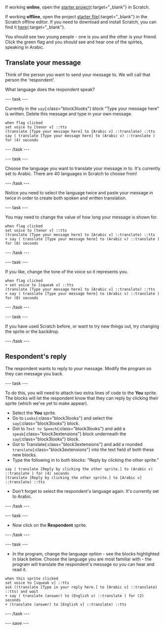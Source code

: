 If working **online**, open the [starter project](http://rpf.io/how-are-you-on){:target="_blank"} in Scratch.
 
If working **offline**, open the project [starter file](http://rpf.io/p/en/how-are-you-get){:target="_blank"} in the Scratch offline editor. If you need to download and install Scratch, you can find it [here](https://scratch.mit.edu/download){:target="_blank"}.

You should see two young people - one is you and the other is your friend. Click the green flag and you should see and hear one of the spirtes, speaking in Arabic.

## Translate your message

Think of the person you want to send your message to. We will call that person the 'respondent'. 

What language does the respondent speak?

--- task ---

Currently in the `say`{:class="block3looks"} block "Type your message here" is written. Delete this message and type in your own message.

```blocks3
when flag clicked
set voice to [tenor v] ::tts
(translate [Type your message here] to [Arabic v] ::translate) ::tts
say ( translate [Type your message here] to (Arabic v) ::translate ) for (4) seconds
```

--- /task ---

--- task ---

Choose the language you want to translate your message in to. It's currently set to Arabic.  There are 40 languages in Scratch to choose from!

--- /task ---

Notice you need to select the language twice and paste your message in twice in order to create both spoken and written translation.

--- task ---

You may need to change the value of how long your message is shown for.

```blocks3
when flag clicked
set voice to [tenor v] ::tts
(translate [Type your message here] to [Arabic v] ::translate) ::tts
+ say ( translate [Type your message here] to (Arabic v) ::translate ) for (8) seconds
```
--- /task ---

--- task ---

If you like, change the tone of the voice so it represents you.

```blocks3
when flag clicked
+ set voice to [squeak v] ::tts
(translate [Type your message here] to [Arabic v] ::translate) ::tts
+ say ( translate [Type your message here] to (Arabic v) ::translate ) for (8) seconds
```

--- /task ---

--- task ---

If you have used Scratch before, or want to try new things out, try changing the sprite or the backdrop.

--- /task ---

## Respondent's reply

The respondent wants to reply to your message. Modify the program so they can message you back.

--- task ---

To do this, you will need to attach two extra lines of code to the **You** sprite. The blocks will let the respondent know that they can reply by clicking their sprite (which we've yet to make appear). 

+ Select the **You** sprite.
+ Go to `Looks`{:class="block3looks"} and select the `say`{:class="block3looks"} block. 
+ Got to `Text to Speech`{:class="block3looks"} and add a `speak`{:class="block3extensions"} block underneath the `say`{:class="block3looks"} block. 
+ Got to Translate{:class="block3extensions"} and add a rounded `translate`{:class="block3extensions"} into the text field of both these new blocks. 
+ Type the following in to both blocks: "Reply by clicking the other sprite."

```blocks3
say ( translate [Reply by clicking the other sprite.] to (Arabic v) ::translate ) for (4) seconds
(translate [Reply by clicking the other sprite.] to [Arabic v] ::translate) ::tts
```

+ Don't forget to select the respondent's language again. It's currently set to Arabic.

--- /task ---

--- task ---

+ Now click on the **Respondent** sprite.

--- /task ---

--- task ---

+ In the program, change the language option - see the blocks highlighted in black below. Choose the language you are most familiar with - the program will translate the respondent's message so you can hear and read it.

```blocks3
when this sprite clicked
set voice to [squeak v] ::tts
ask ((translate [Type in your reply here.] to [Arabic v] ::translate) ::tts) and wait
+ say ( translate (answer) to (English v) ::translate ) for (2) seconds
+ (translate (answer) to [English v] ::translate) ::tts
```

--- /task ---

--- save ---
